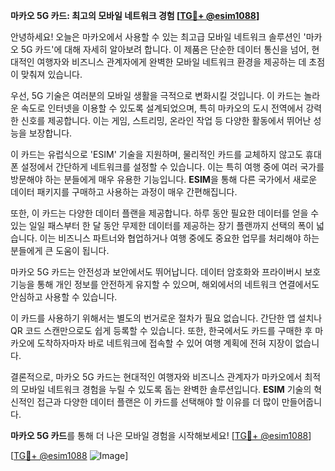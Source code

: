 **마카오 5G 카드: 최고의 모바일 네트워크 경험 [[TG💪+ @esim1088](https://t.me/s/esim1088)]**

안녕하세요! 오늘은 마카오에서 사용할 수 있는 최고급 모바일 네트워크 솔루션인 '마카오 5G 카드'에 대해 자세히 알아보려 합니다. 이 제품은 단순한 데이터 통신을 넘어, 현대적인 여행자와 비즈니스 관계자에게 완벽한 모바일 네트워크 환경을 제공하는 데 초점이 맞춰져 있습니다.

우선, 5G 기술은 여러분의 모바일 생활을 극적으로 변화시킬 것입니다. 이 카드는 놀라운 속도로 인터넷을 이용할 수 있도록 설계되었으며, 특히 마카오의 도시 전역에서 강력한 신호를 제공합니다. 이는 게임, 스트리밍, 온라인 작업 등 다양한 활동에서 뛰어난 성능을 보장합니다.

이 카드는 유럽식으로 'ESIM' 기술을 지원하며, 물리적인 카드를 교체하지 않고도 휴대폰 설정에서 간단하게 네트워크를 설정할 수 있습니다. 이는 특히 여행 중에 여러 국가를 방문해야 하는 분들에게 매우 유용한 기능입니다. **ESIM**을 통해 다른 국가에서 새로운 데이터 패키지를 구매하고 사용하는 과정이 매우 간편해집니다.

또한, 이 카드는 다양한 데이터 플랜을 제공합니다. 하루 동안 필요한 데이터를 얻을 수 있는 일일 패스부터 한 달 동안 무제한 데이터를 제공하는 장기 플랜까지 선택의 폭이 넓습니다. 이는 비즈니스 파트너와 협업하거나 여행 중에도 중요한 업무를 처리해야 하는 분들에게 큰 도움이 됩니다.

마카오 5G 카드는 안전성과 보안에서도 뛰어납니다. 데이터 암호화와 프라이버시 보호 기능을 통해 개인 정보를 안전하게 유지할 수 있으며, 해외에서의 네트워크 연결에서도 안심하고 사용할 수 있습니다.

이 카드를 사용하기 위해서는 별도의 번거로운 절차가 필요 없습니다. 간단한 앱 설치나 QR 코드 스캔만으로도 쉽게 등록할 수 있습니다. 또한, 한국에서도 카드를 구매한 후 마카오에 도착하자마자 바로 네트워크에 접속할 수 있어 여행 계획에 전혀 지장이 없습니다.

결론적으로, 마카오 5G 카드는 현대적인 여행자와 비즈니스 관계자가 마카오에서 최적의 모바일 네트워크 경험을 누릴 수 있도록 돕는 완벽한 솔루션입니다. **ESIM** 기술의 혁신적인 접근과 다양한 데이터 플랜은 이 카드를 선택해야 할 이유를 더 많이 만들어줍니다.

**마카오 5G 카드**를 통해 더 나은 모바일 경험을 시작해보세요! [[TG💪+ @esim1088](https://t.me/s/esim1088)]

[[TG💪+ @esim1088](https://t.me/s/esim1088) ![Image](https://i.postimg.cc/Y0z9fWf4/image.png)]